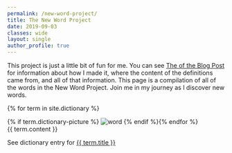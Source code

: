 ```yaml
---
permalink: /new-word-project/
title: The New Word Project
date: 2019-09-03
classes: wide
layout: single
author_profile: true
---
```


This project is just a little bit of fun for me. You can see [The of the Blog Post](#) for information about how I made it, where the content of the definitions came from, and all of that information. This page is a compilation of all of the words in the New Word Project. Join me in my journey as I discover new words.

<section class="term">

{% for term in site.dictionary %}
<div class="term-entry-list">
    <div class="card" style="float: left;">
        <div class="card-header">
            {% if term.dictionary-picture %}
            <img src="/assets/media/new-words-screenshot-{{ term.title }}.jpg" alt="word" style="background-size: cover;">
            {% endif %}
        </div>
        <div class="card-text">
        {{ term.content }}
        <p>See dictionary entry for <a href="/dictionary/{{ term.title }}" class="btn btn--primary">{{ term.title }}</a></p>
        </div>
    </div>
</div>

{% endfor %}

</section>